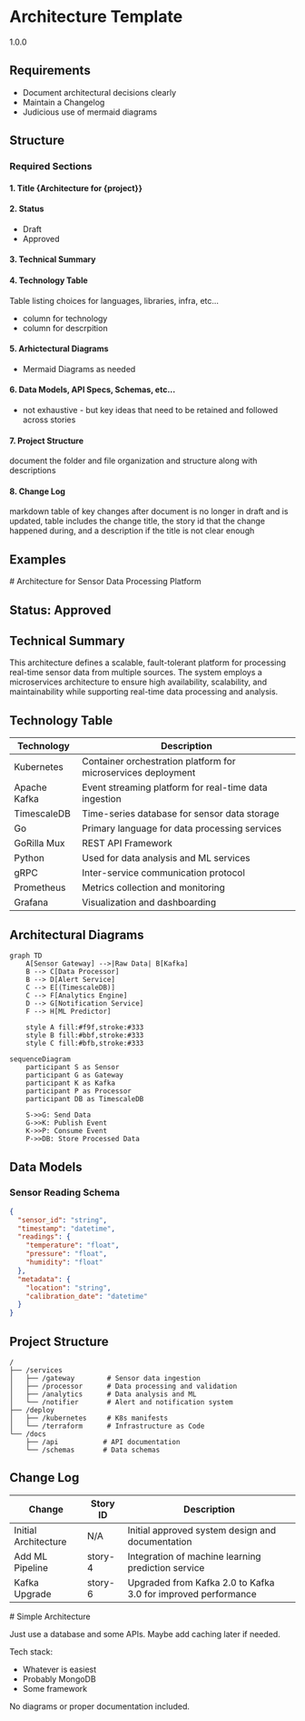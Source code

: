 # Architecture Template

<version>1.0.0</version>

## Requirements

- Document architectural decisions clearly
- Maintain a Changelog
- Judicious use of mermaid diagrams

## Structure

### Required Sections

#### 1. Title {Architecture for {project}}

#### 2. Status

- Draft
- Approved

#### 3. Technical Summary

#### 4. Technology Table

Table listing choices for languages, libraries, infra, etc...

- column for technology
- column for descrpition

#### 5. Arhictectural Diagrams

- Mermaid Diagrams as needed

#### 6. Data Models, API Specs, Schemas, etc...

- not exhaustive - but key ideas that need to be retained and followed across stories

#### 7. Project Structure

document the folder and file organization and structure along with descriptions

#### 8. Change Log

markdown table of key changes after document is no longer in draft and is updated, table includes the change title, the story id that the change happened during, and a description if the title is not clear enough

## Examples

<example>
# Architecture for Sensor Data Processing Platform

## Status: Approved

## Technical Summary

This architecture defines a scalable, fault-tolerant platform for processing real-time sensor data from multiple sources. The system employs a microservices architecture to ensure high availability, scalability, and maintainability while supporting real-time data processing and analysis.

## Technology Table

| Technology   | Description                                                   |
| ------------ | ------------------------------------------------------------- |
| Kubernetes   | Container orchestration platform for microservices deployment |
| Apache Kafka | Event streaming platform for real-time data ingestion         |
| TimescaleDB  | Time-series database for sensor data storage                  |
| Go           | Primary language for data processing services                 |
| GoRilla Mux  | REST API Framework                                            |
| Python       | Used for data analysis and ML services                        |
| gRPC         | Inter-service communication protocol                          |
| Prometheus   | Metrics collection and monitoring                             |
| Grafana      | Visualization and dashboarding                                |

## Architectural Diagrams

```mermaid
graph TD
    A[Sensor Gateway] -->|Raw Data| B[Kafka]
    B --> C[Data Processor]
    B --> D[Alert Service]
    C --> E[(TimescaleDB)]
    C --> F[Analytics Engine]
    D --> G[Notification Service]
    F --> H[ML Predictor]

    style A fill:#f9f,stroke:#333
    style B fill:#bbf,stroke:#333
    style C fill:#bfb,stroke:#333
```

```mermaid
sequenceDiagram
    participant S as Sensor
    participant G as Gateway
    participant K as Kafka
    participant P as Processor
    participant DB as TimescaleDB

    S->>G: Send Data
    G->>K: Publish Event
    K->>P: Consume Event
    P->>DB: Store Processed Data
```

## Data Models

### Sensor Reading Schema

```json
{
  "sensor_id": "string",
  "timestamp": "datetime",
  "readings": {
    "temperature": "float",
    "pressure": "float",
    "humidity": "float"
  },
  "metadata": {
    "location": "string",
    "calibration_date": "datetime"
  }
}
```

## Project Structure

```
/
├── /services
│   ├── /gateway        # Sensor data ingestion
│   ├── /processor      # Data processing and validation
│   ├── /analytics      # Data analysis and ML
│   └── /notifier       # Alert and notification system
├── /deploy
│   ├── /kubernetes     # K8s manifests
│   └── /terraform      # Infrastructure as Code
└── /docs
    ├── /api           # API documentation
    └── /schemas       # Data schemas
```

## Change Log

| Change               | Story ID | Description                                                   |
| -------------------- | -------- | ------------------------------------------------------------- |
| Initial Architecture | N/A      | Initial approved system design and documentation              |
| Add ML Pipeline      | story-4  | Integration of machine learning prediction service            |
| Kafka Upgrade        | story-6  | Upgraded from Kafka 2.0 to Kafka 3.0 for improved performance |

</example>

<example type="invalid">
# Simple Architecture

Just use a database and some APIs. Maybe add caching later if needed.

Tech stack:

- Whatever is easiest
- Probably MongoDB
- Some framework

No diagrams or proper documentation included.
</example> 
